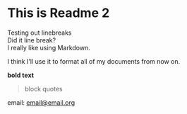 # This is Readme 2

Testing out linebreaks  
Did it line break?  
I really like using Markdown.

I think I'll use it to format all of my documents from now on.

**bold text**

> block quotes

email: <email@email.org>
